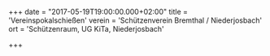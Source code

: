 +++
date = "2017-05-19T19:00:00.000+02:00"
title = 'Vereinspokalschießen'
verein = 'Schützenverein Bremthal / Niederjosbach'
ort = 'Schützenraum, UG KiTa, Niederjosbach'

+++

      